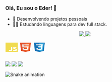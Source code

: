 ### Olá, Eu sou o Eder! 👋

- 🔬 Desenvolvendo projetos pessoais
- ✍🏼 Estudando linguagens para dev full stack.

<div align="center">
  <a href="https://github.com/edermateus1">
 <img height="120em" src="https://github-readme-stats.vercel.app/api?username=edermateus1&show_icons=true&theme=dracula&include_all_commits=true&count_private=true"/>
 <img height="120em" src="https://github-readme-stats.vercel.app/api/top-langs/?username=edermateus1&layout=compact&langs_count=7&theme=dracula"/>
</div>
 <div style="display: inline_block"><br>
  <img align="center" alt="Eder-Js" height="30" width="40" src="https://raw.githubusercontent.com/devicons/devicon/master/icons/javascript/javascript-plain.svg">
  <img align="center" alt="Eder-HTML" height="30" width="40" src="https://raw.githubusercontent.com/devicons/devicon/master/icons/html5/html5-original.svg">
  <img align="center" alt="Eder-CSS" height="30" width="40" src="https://raw.githubusercontent.com/devicons/devicon/master/icons/css3/css3-original.svg">
  
</div>
  
  ##
  <div> 
    <a href="https://www.instagram.com/edermateus_1" target="_blank"><img src="https://img.shields.io/badge/-Instagram-%23E4405F?style=for-the-badge&logo=instagram&logoColor=white"     target="_blank"></a>
    <a href = "mailto:edermateus6@gmail.com"><img src="https://img.shields.io/badge/-Gmail-%23333?style=for-the-badge&logo=gmail&logoColor=white" target="_blank"></a>
    <a href="https://www.linkedin.com/in/eder-mateus-arcenego-856106231/" target="_blank"><img src="https://img.shields.io/badge/-LinkedIn-%230077B5?style=for-the-badge&logo=linkedin&logoColor=white"     target="_blank"></a> 
    
  ![Snake animation](https://github.com/edermateus1/edermateus1/blob/output/github-contribution-grid-snake.svg) 
  </div>
